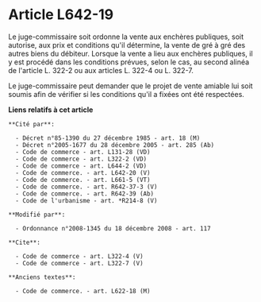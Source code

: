 # Article L642-19

Le juge-commissaire soit ordonne la vente aux enchères publiques, soit autorise, aux prix et conditions qu'il détermine, la
vente de gré à gré des autres biens du débiteur. Lorsque la vente a lieu aux enchères publiques, il y est procédé dans les
conditions prévues, selon le cas, au second alinéa de l'article L. 322-2 ou aux articles L. 322-4 ou L. 322-7. 

Le juge-commissaire peut demander que le projet de vente amiable lui soit soumis afin de vérifier si les conditions qu'il a
fixées ont été respectées.

**Liens relatifs à cet article**

	**Cité par**:

	  - Décret n°85-1390 du 27 décembre 1985 - art. 18 (M)
	  - Décret n°2005-1677 du 28 décembre 2005 - art. 285 (Ab)
	  - Code de commerce - art. L131-28 (VD)
	  - Code de commerce - art. L322-2 (VD)
	  - Code de commerce - art. L644-2 (VD)
	  - Code de commerce. - art. L642-20 (V)
	  - Code de commerce. - art. L661-5 (VT)
	  - Code de commerce. - art. R642-37-3 (V)
	  - Code de commerce. - art. R642-39 (Ab)
	  - Code de l'urbanisme - art. *R214-8 (V)

	**Modifié par**:

	  - Ordonnance n°2008-1345 du 18 décembre 2008 - art. 117

	**Cite**:

	  - Code de commerce - art. L322-4 (V)
	  - Code de commerce - art. L322-7 (V)

	**Anciens textes**:

	  - Code de commerce. - art. L622-18 (M)
